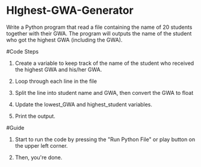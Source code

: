 # HIghest-GWA-Generator

Write a Python program that read a file containing the name of 20 students together with their GWA. The program will outputs the name of the student who got the highest GWA (including the GWA).

#Code Steps

1. Create a variable to keep track of the name of the student who received the highest GWA and his/her GWA.

2. Loop through each line in the file

3. Split the line into student name and GWA, then convert the GWA to float

4. Update the lowest_GWA and highest_student variables.

5. Print the output.

#Guide

1. Start to run the code by pressing the "Run Python File" or play button on the upper left corner.

2. Then, you're done.
